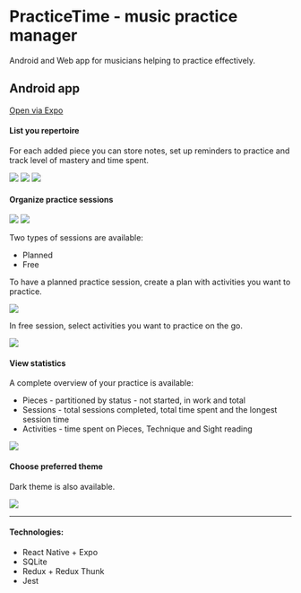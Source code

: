 # PracticeTime - music practice manager

Android and Web app for musicians helping to practice effectively.

## Android app

[Open via Expo](https://expo.io/@kamennova/practiceManager)

#### List you repertoire

For each added piece you can store notes, set up reminders to practice and track level of mastery and time spent.

![](./android/reports/piece.png) ![](./android/android/reports/add.png) ![](./android/android/reports/piecePage.png)

#### Organize practice sessions

![](./android/android/reports/choice.png) ![](./android/reports/sc.png)

Two types of sessions are available:
* Planned
* Free

To have a planned practice session, create a plan with activities you want to practice.

![](./android/reports/plan.png)

In free session, select activities you want to practice on the go.

![](./android/reports/freechoice.png)  

#### View statistics

A complete overview of your practice is available:
* Pieces - partitioned by status - not started, in work and total
* Sessions - total sessions completed, total time spent and the longest session time
* Activities - time spent on Pieces, Technique and Sight reading

![](./android/reports/stats.png)

#### Choose preferred theme

Dark theme is also available.

![](./android/reports/piece_dark.jpg)

---

#### Technologies:

- React Native + Expo
- SQLite
- Redux + Redux Thunk
- Jest 
